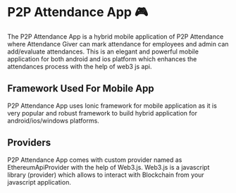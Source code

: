 # P2P Attendance App 🎮

The P2P Attendance App is a hybrid mobile application of P2P Attendance where Attendance Giver can mark attendance for employees and admin can add/evaluate attendances.
This is an elegant and powerful mobile application for both android and ios platform which enhances the attendances process with the help of web3 js api.

## Framework Used For Mobile App 
P2P Attendance App uses Ionic framework for mobile application as it is very popular and robust framework to build hybrid application for android/ios/windows platforms.

## Providers
P2P Attendance App comes with custom provider named as EthereumApiProvider  with the help of Web3.js.
Web3.js is a javascript library (provider) which allows to interact with Blockchain from your javascript application.


